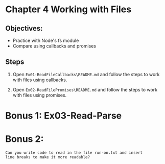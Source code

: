 # Chapter 4 Working with Files
## Objectives:
* Practice with Node's fs module
* Compare using callbacks and promises

## Steps
1. Open `Ex01-ReadFileCallbacks\README.md` and follow the steps to work with files using callbacks. 

1. Open `Ex02-ReadFilePromises\README.md` and follow the steps to work with files using promises.

# Bonus 1: Ex03-Read-Parse
# Bonus 2: 
    Can you write code to read in the file run-on.txt and insert
    line breaks to make it more readable? 



